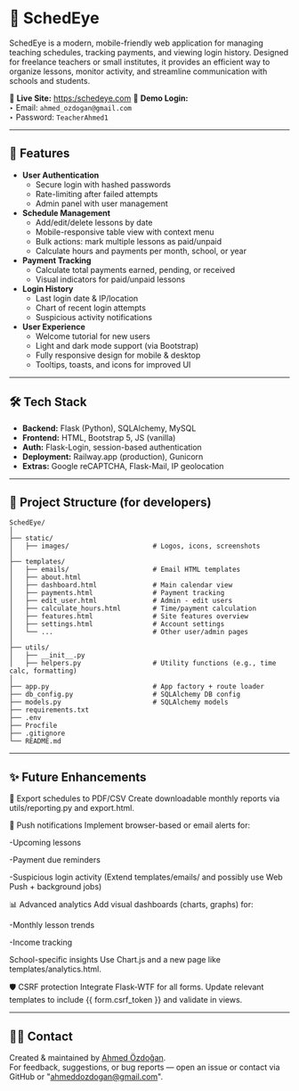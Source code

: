# 📅 SchedEye

SchedEye is a modern, mobile-friendly web application for managing teaching schedules, tracking payments, and viewing login history. Designed for freelance teachers or small institutes, it provides an efficient way to organize lessons, monitor activity, and streamline communication with schools and students.

🔗 **Live Site:** [https:/schedeye.com](https://schedeye.com)
🔐 **Demo Login:**  
‣ Email: `ahmed_ozdogan@gmail.com`  
‣ Password: `TeacherAhmed1`

---

## 🔧 Features

- **User Authentication**
  - Secure login with hashed passwords
  - Rate-limiting after failed attempts
  - Admin panel with user management
- **Schedule Management**
  - Add/edit/delete lessons by date
  - Mobile-responsive table view with context menu
  - Bulk actions: mark multiple lessons as paid/unpaid
  - Calculate hours and payments per month, school, or year
- **Payment Tracking**
  - Calculate total payments earned, pending, or received
  - Visual indicators for paid/unpaid lessons
- **Login History**
  - Last login date & IP/location
  - Chart of recent login attempts
  - Suspicious activity notifications
- **User Experience**
  - Welcome tutorial for new users
  - Light and dark mode support (via Bootstrap)
  - Fully responsive design for mobile & desktop
  - Tooltips, toasts, and icons for improved UI

---

## 🛠️ Tech Stack

- **Backend:** Flask (Python), SQLAlchemy, MySQL
- **Frontend:** HTML, Bootstrap 5, JS (vanilla)
- **Auth:** Flask-Login, session-based authentication
- **Deployment:** Railway.app (production), Gunicorn
- **Extras:** Google reCAPTCHA, Flask-Mail, IP geolocation

---

## 📁 Project Structure (for developers)

```
SchedEye/
│
├── static/
│   ├── images/                     # Logos, icons, screenshots
│
├── templates/
│   ├── emails/                     # Email HTML templates
│   ├── about.html
│   ├── dashboard.html              # Main calendar view
│   ├── payments.html               # Payment tracking
│   ├── edit_user.html              # Admin - edit users
│   ├── calculate_hours.html        # Time/payment calculation
│   ├── features.html               # Site features overview
│   ├── settings.html               # Account settings
│   └── ...                         # Other user/admin pages
│
├── utils/
│   ├── __init__.py
│   ├── helpers.py                  # Utility functions (e.g., time calc, formatting)
│
├── app.py                          # App factory + route loader
├── db_config.py                    # SQLAlchemy DB config
├── models.py                       # SQLAlchemy models
├── requirements.txt
├── .env
├── Procfile
├── .gitignore
└── README.md

```

---

## ✨ Future Enhancements

📄 Export schedules to PDF/CSV
Create downloadable monthly reports via utils/reporting.py and export.html.

🔔 Push notifications
Implement browser-based or email alerts for:

-Upcoming lessons

-Payment due reminders

-Suspicious login activity
(Extend templates/emails/ and possibly use Web Push + background jobs)

📊 Advanced analytics
Add visual dashboards (charts, graphs) for:

-Monthly lesson trends

-Income tracking

School-specific insights
Use Chart.js and a new page like templates/analytics.html.

🛡️ CSRF protection
Integrate Flask-WTF for all forms.
Update relevant templates to include {{ form.csrf_token }} and validate in views.

---

## 🙋‍♂️ Contact

Created & maintained by [Ahmed Özdoğan](https://github.com/AhmedOzdogan).  
For feedback, suggestions, or bug reports — open an issue or contact via GitHub or "ahmeddozdogan@gmail.com".
